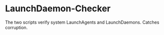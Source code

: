 # LaunchDaemon-Checker
The two scripts verify system LaunchAgents and LaunchDaemons. Catches corruption.
